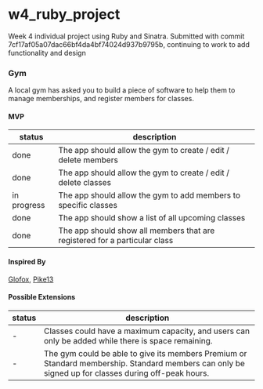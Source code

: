 # w4_ruby_project
Week 4 individual project using Ruby and Sinatra.
Submitted with commit 7cf17af05a07dac66bf4da4bf74024d937b9795b, continuing to work to add functionality and design

### Gym

A local gym has asked you to build a piece of software to help them to manage memberships, and register members for classes.

#### MVP
|status|description|
--- | --- 
|done |The app should allow the gym to create / edit / delete members|
|done |The app should allow the gym to create / edit / delete classes|
|in progress|The app should allow the gym to add members to specific classes|
|done |The app should show a list of all upcoming classes|
|done |The app should show all members that are registered for a particular class|

#### Inspired By

[Glofox](https://www.glofox.com/club-solution/), [Pike13](https://www.pike13.com/pike13-scheduling-software-demo)

#### Possible Extensions
|status|description|
--- | ---
|- |Classes could have a maximum capacity, and users can only be added while there is space remaining.|
|- |The gym could be able to give its members Premium or Standard membership. Standard members can only be signed up for classes during off-peak hours.|
